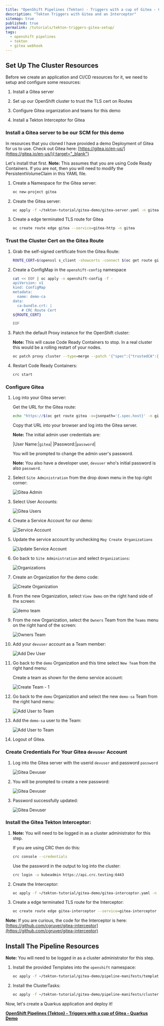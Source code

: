 ```yaml
---
title: "OpenShift Pipelines (Tekton) - Triggers with a cup of Gitea - Cluster Setup"
description: "Tekton Triggers with Gitea and an Interceptor"
sitemap: true
published: true
permalink: /tutorials/tekton-triggers-gitea-setup/
tags:
  - openshift pipelines
  - tekton
  - gitea webhook
---
```

## Set Up The Cluster Resources

Before we create an application and CI/CD resources for it, we need to setup and configure some resources:

1. Install a Gitea server

1. Set up our OpenShift cluster to trust the TLS cert on Routes

1. Configure Gitea organization and teams for this demo

1. Install a Tekton Interceptor for Gitea

### Install a Gitea server to be our SCM for this demo

In resources that you cloned I have provided a demo Deployment of Gitea for us to use.  Check out Gitea here: [https://gitea.io/en-us/](https://gitea.io/en-us/){:target="_blank"}

Let's install that first.  __Note:__ This assumes that you are using Code Ready Containers.  If you are not, then you will need to modify the PersistentVolumeClaim in this YAML file.

1. Create a Namespace for the Gitea server:

   ```bash
   oc new-project gitea
   ```

1. Create the Gitea server:

   ```bash
   oc apply -f ~/tekton-tutorial/gitea-demo/gitea-server.yaml -n gitea
   ```

1. Create a edge terminated TLS route for Gitea

   ```bash
   oc create route edge gitea --service=gitea-http -n gitea
   ```

### Trust the Cluster Cert on the Gitea Route

1. Grab the self-signed certificate from the Gitea Route:

   ```bash
   ROUTE_CERT=$(openssl s_client -showcerts -connect $(oc get route gitea -o=jsonpath='{.spec.host}' -n gitea):443 </dev/null 2>/dev/null|openssl x509 -outform PEM | while read line; do echo "    $line"; done)
   ```

1. Create a ConfigMap in the `openshift-config` namespace

   ```bash
   cat << EOF | oc apply -n openshift-config -f -
   apiVersion: v1
   kind: ConfigMap
   metadata:
     name: demo-ca
   data:
     ca-bundle.crt: |
       # CRC Route Cert
   ${ROUTE_CERT}

   EOF
   ```

1. Patch the default Proxy instance for the OpenShift cluster:

   __Note:__ This will cause Code Ready Containers to stop.  In a real cluster this would be a rolling restart of your nodes.

   ```bash
   oc patch proxy cluster --type=merge --patch '{"spec":{"trustedCA":{"name":"demo-ca"}}}'
   ```

1. Restart Code Ready Containers:

   ```bash
   crc start
   ```

### Configure Gitea

1. Log into your Gitea server:

   Get the URL for the Gitea route:

   ```bash
   echo "https://$(oc get route gitea -o=jsonpath='{.spec.host}' -n gitea)"
   ```

   Copy that URL into your browser and log into the Gitea server.

   __Note:__ The initial admin user credentials are:

   |User Name:|`gitea`|
   |Password:|`password`|

   You will be prompted to change the admin user's password.

   __Note:__ You also have a developer user, `devuser` who's initial password is also `password`.

1. Select `Site Administration` from the drop down menu in the top right corner:

   ![Gitea Admin](images/gitea-site-admin.png)

1. Select User Accounts:

   ![Gitea Users](images/gitea-user-accounts.png)

1. Create a Service Account for our demo:

    ![Service Account](images/gitea-create-service-account.png)

1. Update the service account by unchecking `May Create Organizations`

   ![Update Service Account](images/gitea-update-service-account.png)

1. Go back to `Site Administration` and select `Organizations`:

   ![Organizations](images/gitea-organizations.png)

1. Create an Organization for the demo code:

   ![Create Organization](images/gitea-create-organization.png)

1. From the new Organization, select `View Demo` on the right hand side of the screen:

   ![demo team](images/gitea-demo-org.png)

1. From the new Organization, select the `Owners` Team from the `Teams` menu on the right hand of the screen:

   ![Owners Team](images/gitea-demo-organization.png)

1. Add your `devuser` account as a Team member:

   ![Add Dev User](images/gitea-add-devuser-to-team.png)

1. Go back to the `demo` Organization and this time select `New Team` from the right hand menu:

   Create a team as shown for the demo service account:

   ![Create Team - 1](images/gitea-create-team.png)

1. Go back to the `demo` Organization and select the new `demo-sa` Team from the right hand menu:

   ![Add User to Team](images/gitea-owners-team.png)

1. Add the `demo-sa` user to the Team:

   ![Add User to Team](images/gitea-add-team-member.png)

1. Logout of Gitea.

### Create Credentials For Your Gitea `devuser` Account

1. Log into the Gitea server with the userid `devuser` and password `password`

   ![Gitea Devuser](images/gitea-devuser-login.png)

1. You will be prompted to create a new password:

   ![Gitea Devuser](images/gitea-devuser-newpwd.png)

1. Password successfully updated:

   ![Gitea Devuser](images/gitea-devuser-pwd-updated.png)

### Install the Gitea Tekton Interceptor:

1. __Note:__ You will need to be logged in as a cluster administrator for this step.

   If you are using CRC then do this:

   ```bash
   crc console --credentials
   ```

   Use the password in the output to log into the cluster:

   ```bash
   crc login -u kubeadmin https://api.crc.testing:6443
   ```

1. Create the Interceptor:

   ```bash
   oc apply -f ~/tekton-tutorial/gitea-demo/gitea-interceptor.yaml -n openshift-pipelines
   ```

1. Create a edge terminated TLS route for the Interceptor:

   ```bash
   oc create route edge gitea-interceptor --service=gitea-interceptor -n openshift-pipelines
   ```

__Note:__ If you are curious, the code for the Interceptor is here: [https://github.com/cgruver/gitea-interceptor](https://github.com/cgruver/gitea-interceptor)

## Install The Pipeline Resources

__Note:__ You will need to be logged in as a cluster administrator for this step.

1. Install the provided Templates into the `openshift` namespace:

   ```bash
   oc apply -f ~/tekton-tutorial/gitea-demo/pipeline-manifests/templates/
   ```

1. Install the ClusterTasks:

   ```bash
   oc apply -f ~/tekton-tutorial/gitea-demo/pipeline-manifests/clusterTasks/
   ```

Now, let's create a Quarkus application and deploy it!

__[OpenShift Pipelines (Tekton) - Triggers with a cup of Gitea - Quarkus Demo](/tutorials/tekton-triggers-gitea-demo/)__

